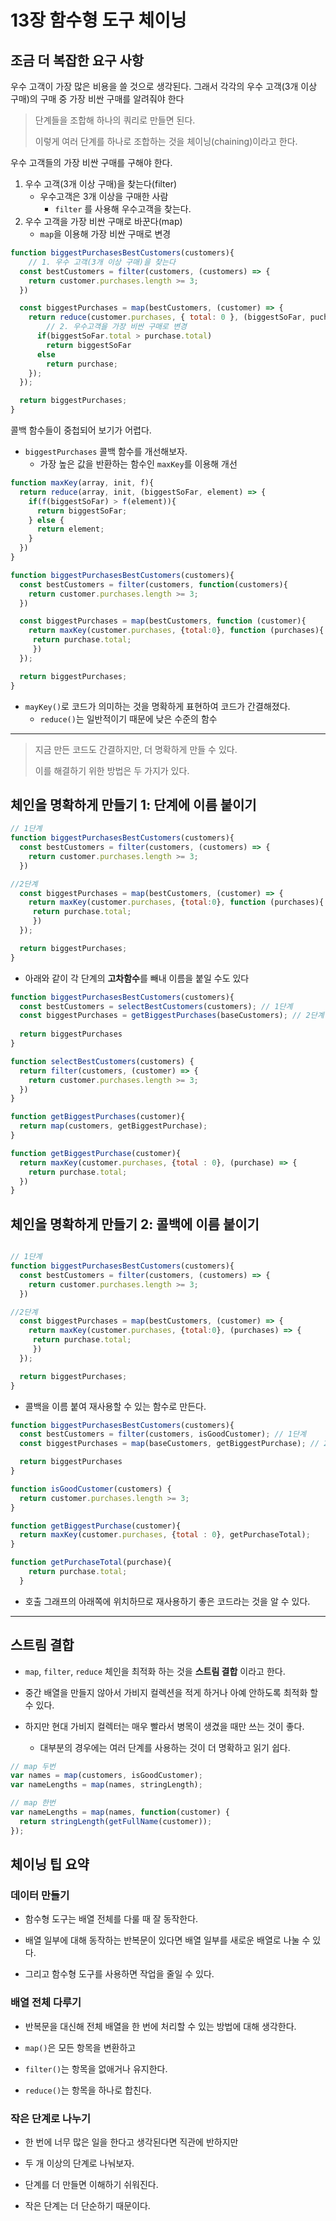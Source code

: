 # 13장 함수형 도구 체이닝
## **조금 더 복잡한 요구 사항**

우수 고객이 가장 많은 비용을 쓸 것으로 생각된다. 그래서 각각의 우수 고객(3개 이상 구매)의 구매 중 가장 비싼 구매를 알려줘야 한다

> 단계들을 조합해 하나의 쿼리로 만들면 된다. 
>
> 이렇게 여러 단계를 하나로 조합하는 것을 체이닝(chaining)이라고 한다.

우수 고객들의 가장 비싼 구매를 구해야 한다.

1. 우수 고객(3개 이상 구매)을 찾는다(filter)
    - 우수고객은 3개 이상을 구매한 사람
        - `filter` 를 사용해 우수고객을 찾는다.
2. 우수 고객을 가장 비싼 구매로 바꾼다(map)
    - `map`을 이용해 가장 비싼 구매로 변경

```jsx
function biggestPurchasesBestCustomers(customers){
    // 1. 우수 고객(3개 이상 구매)을 찾는다
  const bestCustomers = filter(customers, (customers) => {
    return customer.purchases.length >= 3;
  })

  const biggestPurchases = map(bestCustomers, (customer) => {
    return reduce(customer.purchases, { total: 0 }, (biggestSoFar, puchases) => {
        // 2. 우수고객을 가장 비싼 구매로 변경
      if(biggestSoFar.total > purchase.total)
        return biggestSoFar
      else
        return purchase;
    });
  });

  return biggestPurchases;
}
```

콜백 함수들이 중첩되어 보기가 어렵다.

- `biggestPurchases` 콜백 함수를 개선해보자.
    - 가장 높은 값을 반환하는 함수인 `maxKey`를 이용해 개선

```jsx
function maxKey(array, init, f){
  return reduce(array, init, (biggestSoFar, element) => {
    if(f(biggestSoFar) > f(element)){
      return biggestSoFar;
    } else {
      return element;
    }
  })
}
```

``` jsx
function biggestPurchasesBestCustomers(customers){
  const bestCustomers = filter(customers, function(customers){
    return customer.purchases.length >= 3;
  })

  const biggestPurchases = map(bestCustomers, function (customer){
    return maxKey(customer.purchases, {total:0}, function (purchases){
     return purchase.total;
     })
  });

  return biggestPurchases;
}
```

- `mayKey()`로 코드가 의미하는 것을 명확하게 표현하여 코드가 간결해졌다.    
    - `reduce()`는 일반적이기 때문에 낮은 수준의 함수

---

> 지금 만든 코드도 간결하지만, 더 명확하게 만들 수 있다.
>
> 이를 해결하기 위한 방법은 두 가지가 있다.

## **체인을 명확하게 만들기 1: 단계에 이름 붙이기**

```jsx
// 1단계
function biggestPurchasesBestCustomers(customers){
  const bestCustomers = filter(customers, (customers) => {
    return customer.purchases.length >= 3;
  })

//2단계
  const biggestPurchases = map(bestCustomers, (customer) => {
    return maxKey(customer.purchases, {total:0}, function (purchases){
     return purchase.total;
     })
  });

  return biggestPurchases;
}
```

- 아래와 같이 각 단계의 **고차함수**를 빼내 이름을 붙일 수도 있다

```jsx
function biggestPurchasesBestCustomers(customers){
  const bestCustomers = selectBestCustomers(customers); // 1단계
  const biggestPurchases = getBiggestPurchases(baseCustomers); // 2단계
  
  return biggestPurchases
}

function selectBestCustomers(customers) {
  return filter(customers, (customer) => {
    return customer.purchases.length >= 3;
  })
}

function getBiggestPurchases(customer){
  return map(customers, getBiggestPurchase);
}

function getBiggestPurchase(customer){
  return maxKey(customer.purchases, {total : 0}, (purchase) => {
    return purchase.total;
  })
}
```

## **체인을 명확하게 만들기 2: 콜백에 이름 붙이기**

```jsx

// 1단계
function biggestPurchasesBestCustomers(customers){
  const bestCustomers = filter(customers, (customers) => {
    return customer.purchases.length >= 3;
  })

//2단계
  const biggestPurchases = map(bestCustomers, (customer) => {
    return maxKey(customer.purchases, {total:0}, (purchases) => {
     return purchase.total;
     })
  });

  return biggestPurchases;
}
```

- 콜백을 이름 붙여 재사용할 수 있는 함수로 만든다.

```jsx
function biggestPurchasesBestCustomers(customers){
  const bestCustomers = filter(customers, isGoodCustomer); // 1단계
  const biggestPurchases = map(baseCustomers, getBiggestPurchase); // 2단계

  return biggestPurchases
}

function isGoodCustomer(customers) {
  return customer.purchases.length >= 3;
}

function getBiggestPurchase(customer){
  return maxKey(customer.purchases, {total : 0}, getPurchaseTotal);
}

function getPurchaseTotal(purchase){
    return purchase.total;
  }
```

- 호출 그래프의 아래쪽에 위치하므로 재사용하기 좋은 코드라는 것을 알 수 있다.


---

## 스트림 결합

- `map`, `filter`, `reduce` 체인을 최적화 하는 것을 **스트림 결합** 이라고 한다.

- 중간 배열을 만들지 않아서 가비지 컬렉션을 적게 하거나 아예 안하도록 최적화 할 수 있다.

- 하지만 현대 가비지 컬렉터는 매우 빨라서 병목이 생겼을 때만 쓰는 것이 좋다.
    - 대부분의 경우에는 여러 단계를 사용하는 것이 더 명확하고 읽기 쉽다.

```jsx
// map 두번
var names = map(customers, isGoodCustomer);
var nameLengths = map(names, stringLength);

// map 한번
var nameLengths = map(names, function(customer) {
  return stringLength(getFullName(customer));
});
```

## **체이닝 팁 요약**

### **데이터 만들기**

- 함수형 도구는 배열 전체를 다룰 때 잘 동작한다.

- 배열 일부에 대해 동작하는 반복문이 있다면 배열 일부를 새로운 배열로 나눌 수 있다.
- 그리고 함수형 도구를 사용하면 작업을 줄일 수 있다.

### **배열 전체 다루기**

- 반복문을 대신해 전체 배열을 한 번에 처리할 수 있는 방법에 대해 생각한다.

- `map()`은 모든 항목을 변환하고 
- `filter()`는 항목을 없애거나 유지한다.
- `reduce()`는 항목을 하나로 합친다.

### **작은 단계로 나누기**

- 한 번에 너무 많은 일을 한다고 생각된다면 직관에 반하지만 
- 두 개 이상의 단계로 나눠보자.

- 단계를 더 만들면 이해하기 쉬워진다.

- 작은 단계는 더 단순하기 때문이다.

